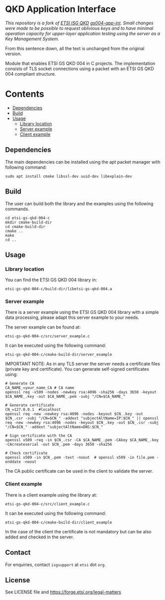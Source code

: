 # QKD Application Interface

*This repository is a fork of [ETSI ISG QKD](https://www.etsi.org/committee/qkd) [gs004-app-int](https://forge.etsi.org/rep/qkd/gs004-app-int/-/tree/edition3?ref_type=heads). Small changes were made to be possible to request oblivious keys and to have minimal operation capacity for upper-layer application testing using the server as a Key Management System.*

From this sentence down, all the text is unchanged from the original version.

Module that enables ETSI GS QKD 004 in C projects. The implementation consists of TLS socket connections using a packet
with an ETSI GS QKD 004 compliant structure.

# Contents

* [Dependencies](#dependencies)
* [Build](#build)
* [Usage](#usage)
    * [Library location](#library-location)
    * [Server example](#server-example)
    * [Client example](#client-example)

## Dependencies <a name="dependencies"></a>

The main dependencies can be installed using the apt packet manager with following command: 

```shell
sudo apt install cmake libssl-dev uuid-dev libexplain-dev
```

## Build <a name="build"></a>

The user can build both the library and the examples using the following commands.

```shell
cd etsi-gs-qkd-004-c
mkdir cmake-build-dir
cd cmake-build-dir
cmake ..
make
cd ..
```

## Usage <a name="usage"></a>

### Library location <a name="library-location"></a>

You can find the ETSI GS QKD 004 library in:

```
etsi-gs-qkd-004-c/build-dir/libetsi-gs-qkd-004.a
```

### Server example <a name="server-example"></a>

There is a server example using the ETSI GS QKD 004 library with a simple data processing, please adapt this server
example to your needs.

The server example can be found at:

```
etsi-gs-qkd-004-c/src/server_example.c
```

It can be executed using the following command:

```shell
etsi-gs-qkd-004-c/cmake-build-dir/server_example
```

IMPORTANT NOTE: As in any TLS server the server needs a certificate files (private key and certificate).
You can generate self-signed certificates using:

```shell
# Generate CA
CA_NAME_=your_name_CA # CA name
openssl req -x509 -nodes -newkey rsa:4096 -sha256 -days 3650 -keyout $CA_NAME_.key -out $CA_NAME_.pem -subj "/CN=$CA_NAME_"

# Generate certificate
CN_=127.0.0.1  #localhost
openssl req -new -newkey rsa:4096 -nodes -keyout $CN_.key -out $CN_.csr -subj "/CN=$CN_" -addext "subjectAltName=IP:$CN_" || openssl req -new -newkey rsa:4096 -nodes -keyout $CN_.key -out $CN_.csr -subj "/CN=$CN_" -addext "subjectAltName=DNS:$CN_"

# Sign certificate with the CA
openssl x509 -req -in $CN_.csr -CA $CA_NAME_.pem -CAkey $CA_NAME_.key -CAcreateserial -out $CN_.pem -days 3650 -sha256

# Check certificate
openssl x509 -in $CN_.pem -text -noout  # openssl x509 -in file.pem -enddate -noout 
```

The CA public certificate can be used in the client to validate the server.

### Client example <a name="client-example"></a>

There is a client example using the library at:

```
etsi-gs-qkd-004-c/src/client_example.c
```

It can be executed using the following command:

```shell
etsi-gs-qkd-004-c/cmake-build-dir/client_example
```

In the case of the client the certificate is not mandatory but can be also added and checked in the server.

## Contact

For enquiries, contact `isgsupport` at `etsi` dot `org`.

## License

See LICENSE file and https://forge.etsi.org/legal-matters
